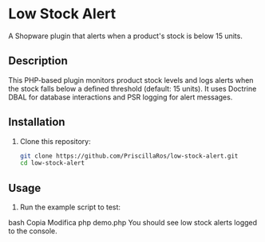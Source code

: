 # Low Stock Alert

A Shopware plugin that alerts when a product's stock is below 15 units.

## Description

This PHP-based plugin monitors product stock levels and logs alerts when the stock falls below a defined threshold (default: 15 units). It uses Doctrine DBAL for database interactions and PSR logging for alert messages.

## Installation

1. Clone this repository:

   ```bash
   git clone https://github.com/PriscillaRos/low-stock-alert.git
   cd low-stock-alert

## Usage

1. Run the example script to test:

bash
Copia
Modifica
php demo.php
You should see low stock alerts logged to the console.

